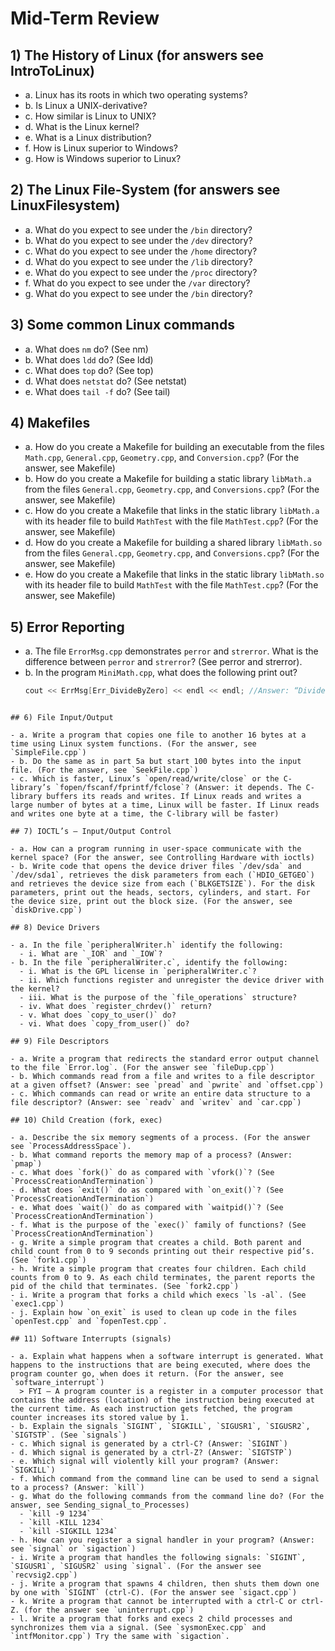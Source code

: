 # Mid-Term Review

## 1) The History of Linux (for answers see IntroToLinux)

- a. Linux has its roots in which two operating systems?
- b. Is Linux a UNIX-derivative?
- c. How similar is Linux to UNIX?
- d. What is the Linux kernel?
- e. What is a Linux distribution?
- f. How is Linux superior to Windows?
- g. How is Windows superior to Linux?

## 2) The Linux File-System (for answers see LinuxFilesystem)

- a. What do you expect to see under the `/bin` directory?
- b. What do you expect to see under the `/dev` directory?
- c. What do you expect to see under the `/home` directory?
- d. What do you expect to see under the `/lib` directory?
- e. What do you expect to see under the `/proc` directory?
- f. What do you expect to see under the `/var` directory?
- g. What do you expect to see under the `/bin` directory?

## 3) Some common Linux commands

- a. What does `nm` do? (See nm)
- b. What does `ldd` do? (See ldd)
- c. What does `top` do? (See top)
- d. What does `netstat` do? (See netstat)
- e. What does `tail -f` do? (See tail)

## 4) Makefiles

- a. How do you create a Makefile for building an executable from the files `Math.cpp`, `General.cpp`, `Geometry.cpp`, and `Conversion.cpp`? (For the answer, see Makefile)
- b. How do you create a Makefile for building a static library `libMath.a` from the files `General.cpp`, `Geometry.cpp`, and `Conversions.cpp`? (For the answer, see Makefile)
- c. How do you create a Makefile that links in the static library `libMath.a` with its header file to build `MathTest` with the file `MathTest.cpp`? (For the answer, see Makefile)
- d. How do you create a Makefile for building a shared library `libMath.so` from the files `General.cpp`, `Geometry.cpp`, and `Conversions.cpp`? (For the answer, see Makefile)
- e. How do you create a Makefile that links in the static library `libMath.so` with its header file to build `MathTest` with the file `MathTest.cpp`? (For the answer, see Makefile)

## 5) Error Reporting

- a. The file `ErrorMsg.cpp` demonstrates `perror` and `strerror`. What is the difference between `perror` and `strerror`? (See perror and strerror).
- b. In the program `MiniMath.cpp`, what does the following print out?
  ```cpp
  cout << ErrMsg[Err_DivideByZero] << endl << endl; //Answer: “Divide by Zero”
  ```

```

## 6) File Input/Output

- a. Write a program that copies one file to another 16 bytes at a time using Linux system functions. (For the answer, see `SimpleFile.cpp`)
- b. Do the same as in part 5a but start 100 bytes into the input file. (For the answer, see `SeekFile.cpp`)
- c. Which is faster, Linux’s `open/read/write/close` or the C-library’s `fopen/fscanf/fprintf/fclose`? (Answer: it depends. The C-library buffers its reads and writes. If Linux reads and writes a large number of bytes at a time, Linux will be faster. If Linux reads and writes one byte at a time, the C-library will be faster)

## 7) IOCTL’s – Input/Output Control

- a. How can a program running in user-space communicate with the kernel space? (For the answer, see Controlling Hardware with ioctls)
- b. Write code that opens the device driver files `/dev/sda` and `/dev/sda1`, retrieves the disk parameters from each (`HDIO_GETGEO`) and retrieves the device size from each (`BLKGETSIZE`). For the disk parameters, print out the heads, sectors, cylinders, and start. For the device size, print out the block size. (For the answer, see `diskDrive.cpp`)

## 8) Device Drivers

- a. In the file `peripheralWriter.h` identify the following:
  - i. What are `_IOR` and `_IOW`?
- b. In the file `peripheralWriter.c`, identify the following:
  - i. What is the GPL license in `peripheralWriter.c`?
  - ii. Which functions register and unregister the device driver with the kernel?
  - iii. What is the purpose of the `file_operations` structure?
  - iv. What does `register_chrdev()` return?
  - v. What does `copy_to_user()` do?
  - vi. What does `copy_from_user()` do?

## 9) File Descriptors

- a. Write a program that redirects the standard error output channel to the file `Error.log`. (For the answer see `fileDup.cpp`)
- b. Which commands read from a file and writes to a file descriptor at a given offset? (Answer: see `pread` and `pwrite` and `offset.cpp`)
- c. Which commands can read or write an entire data structure to a file descriptor? (Answer: see `readv` and `writev` and `car.cpp`)

## 10) Child Creation (fork, exec)

- a. Describe the six memory segments of a process. (For the answer see `ProcessAddressSpace`).
- b. What command reports the memory map of a process? (Answer: `pmap`)
- c. What does `fork()` do as compared with `vfork()`? (See `ProcessCreationAndTermination`)
- d. What does `exit()` do as compared with `on_exit()`? (See `ProcessCreationAndTermination`)
- e. What does `wait()` do as compared with `waitpid()`? (See `ProcessCreationAndTermination`)
- f. What is the purpose of the `exec()` family of functions? (See `ProcessCreationAndTermination`)
- g. Write a simple program that creates a child. Both parent and child count from 0 to 9 seconds printing out their respective pid’s. (See `fork1.cpp`)
- h. Write a simple program that creates four children. Each child counts from 0 to 9. As each child terminates, the parent reports the pid of the child that terminates. (See `fork2.cpp`)
- i. Write a program that forks a child which execs `ls -al`. (See `exec1.cpp`)
- j. Explain how `on_exit` is used to clean up code in the files `openTest.cpp` and `fopenTest.cpp`.

## 11) Software Interrupts (signals)

- a. Explain what happens when a software interrupt is generated. What happens to the instructions that are being executed, where does the program counter go, when does it return. (For the answer, see `software_interrupt`)
  > FYI – A program counter is a register in a computer processor that contains the address (location) of the instruction being executed at the current time. As each instruction gets fetched, the program counter increases its stored value by 1.
- b. Explain the signals `SIGINT`, `SIGKILL`, `SIGUSR1`, `SIGUSR2`, `SIGTSTP`. (See `signals`)
- c. Which signal is generated by a ctrl-C? (Answer: `SIGINT`)
- d. Which signal is generated by a ctrl-Z? (Answer: `SIGTSTP`)
- e. Which signal will violently kill your program? (Answer: `SIGKILL`)
- f. Which command from the command line can be used to send a signal to a process? (Answer: `kill`)
- g. What do the following commands from the command line do? (For the answer, see Sending_signal_to_Processes)
  - `kill -9 1234`
  - `kill -KILL 1234`
  - `kill -SIGKILL 1234`
- h. How can you register a signal handler in your program? (Answer: see `signal` or `sigaction`)
- i. Write a program that handles the following signals: `SIGINT`, `SIGUSR1`, `SIGUSR2` using `signal`. (For the answer see `recvsig2.cpp`)
- j. Write a program that spawns 4 children, then shuts them down one by one with `SIGINT` (ctrl-C). (For the answer see `sigact.cpp`)
- k. Write a program that cannot be interrupted with a ctrl-C or ctrl-Z. (for the answer see `uninterrupt.cpp`)
- l. Write a program that forks and execs 2 child processes and synchronizes them via a signal. (See `sysmonExec.cpp` and `intfMonitor.cpp`) Try the same with `sigaction`.
```
